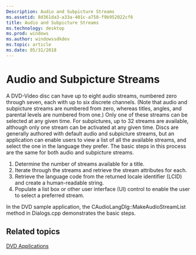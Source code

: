 ```yaml
---
Description: Audio and Subpicture Streams
ms.assetid: 8d361da3-a33a-401c-a750-f9b952022cf6
title: Audio and Subpicture Streams
ms.technology: desktop
ms.prod: windows
ms.author: windowssdkdev
ms.topic: article
ms.date: 05/31/2018
---
```


# Audio and Subpicture Streams

A DVD-Video disc can have up to eight audio streams, numbered zero through seven, each with up to six discrete channels. (Note that audio and subpicture streams are numbered from zero, whereas titles, angles, and parental levels are numbered from one.) Only one of these streams can be selected at any given time. For subpictures, up to 32 streams are available, although only one stream can be activated at any given time. Discs are generally authored with default audio and subpicture streams, but an application can enable users to view a list of all the available streams, and select the one in the language they prefer. The basic steps in this process are the same for both audio and subpicture streams.

1.  Determine the number of streams available for a title.
2.  Iterate through the streams and retrieve the stream attributes for each.
3.  Retrieve the language code from the returned locale identifier (LCID) and create a human-readable string.
4.  Populate a list box or other user interface (UI) control to enable the user to select a preferred stream.

In the DVD sample application, the CAudioLangDlg::MakeAudioStreamList method in Dialogs.cpp demonstrates the basic steps.

## Related topics

<dl> <dt>

[DVD Applications](dvd-applications.md)
</dt> </dl>

 

 



